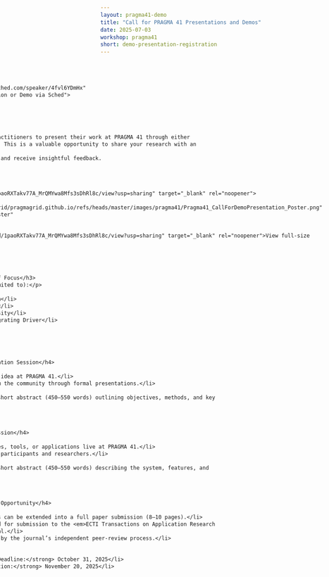 ```yaml
---
layout: pragma41-demo
title: "Call for PRAGMA 41 Presentations and Demos"
date: 2025-07-03
workshop: pragma41
short: demo-presentation-registration
---
```


<section class="pragma41-call" aria-labelledby="p41-title">
    <section class="intro">
        <!-- Submission link -->
        <div style="float:right; margin-left: 15px;">
            <div class="login-note" aria-live="polite">
                <!-- info icon -->
                <svg width="18" height="18" viewBox="0 0 24 24" fill="none" aria-hidden="true">
                    <circle cx="12" cy="12" r="10" stroke="currentColor" stroke-width="1.5" />
                    <path d="M12 8h.01M11 11h2v6h-2z" fill="currentColor" />
                </svg>
                <i>Sched.com login required.</i>
            </div>

            <div class="cta">
                <a class="btn" href="https://cfp.sched.com/speaker/4fvl6YDmHx"
                    aria-label="Submit a Presentation or Demo via Sched">
                    Presentation/Demo Submission
                </a>
            </div>
        </div>
        <p>
            We cordially invite researchers and practitioners to present their work at PRAGMA 41 through either
            presentation or demonstration sessions. This is a valuable opportunity to share your research with an
            international audience,
            engage in interdisciplinary exchanges, and receive insightful feedback.
        </p>
    </section>

    <section class="poster-preview">
        <a href="https://drive.google.com/file/d/1paoRXTakv77A_MrQMYwa8Mfs3sDhRl8c/view?usp=sharing" target="_blank" rel="noopener">
            <img src="https://raw.githubusercontent.com/pragmagrid/pragmagrid.github.io/refs/heads/master/images/pragma41/Pragma41_CallForDemoPresentation_Poster.png" alt="PRAGMA 41 Call for Presentation & Demo Poster"
                class="poster-thumb">
        </a>
        <p><a href="https://drive.google.com/file/d/1paoRXTakv77A_MrQMYwa8Mfs3sDhRl8c/view?usp=sharing" target="_blank" rel="noopener">View full-size PDF</a>
        </p>
    </section>

    <section class="focus">
        <h3 style="font-weight: bold;">Key Areas of Focus</h3>
        <p>Our focus areas include (but are not limited to):</p>
        <ul>
            <li>Green Technology and Climate Action</li>
            <li>Health and Well-Being Technologies</li>
            <li>Environmental Science and Biodiversity</li>
            <li>Citizen Science with AI as an Integrating Driver</li>
        </ul>
    </section>

    <section class="tracks">
        <article class="track">
            <h4 style="font-weight: bold;">Presentation Session</h4>
            <ul>
                <li>Share your research or project idea at PRAGMA 41.</li>
                <li>Gain constructive feedback from the community through formal presentations.</li>
            </ul>
            <p><strong>What to submit:</strong> A short abstract (450–550 words) outlining objectives, methods, and key
                results.</p>
        </article>

        <article class="track">
            <h4 style="font-weight: bold;">Demo Session</h4>
            <ul>
                <li>Showcase your working prototypes, tools, or applications live at PRAGMA 41.</li>
                <li>Receive hands-on feedback from participants and researchers.</li>
            </ul>
            <p><strong>What to submit:</strong> A short abstract (450–550 words) describing the system, features, and
                potential impact.</p>
        </article>

        <article class="track">
            <h4 style="font-weight: bold;">Further Opportunity</h4>
            <ul>
                <li>Presentation and demo abstracts can be extended into a full paper submission (8–10 pages).</li>
                <li>Selected papers will be invited for submission to the <em>ECTI Transactions on Application Research
                        and Development</em> journal.</li>
                <li>Final acceptance is determined by the journal’s independent peer-review process.</li>
            </ul>
            <ul class="timeline">
                <li><strong>Full Paper Submission Deadline:</strong> October 31, 2025</li>
                <li><strong>Notification of Invitation:</strong> November 20, 2025</li>
            </ul>
        </article>
    </section>

</section>


